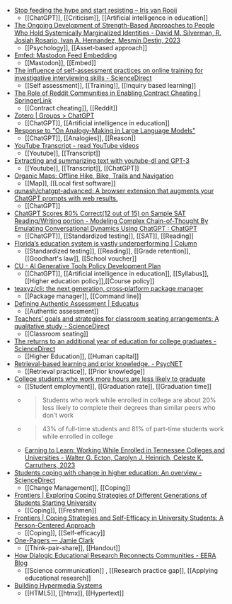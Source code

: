 - [Stop feeding the hype and start resisting – Iris van Rooij](https://irisvanrooijcogsci.com/2023/01/14/stop-feeding-the-hype-and-start-resisting/)
	- [[ChatGPT]], [[Criticism]], [[Artificial intelligence in education]]
- [The Ongoing Development of Strength-Based Approaches to People Who Hold Systemically Marginalized Identities - David M. Silverman, R. Josiah Rosario, Ivan A. Hernandez, Mesmin Destin, 2023](https://journals.sagepub.com/doi/10.1177/10888683221145243)
	- [[Psychology]], [[Asset-based approach]]
- [Emfed: Mastodon Feed Embedding](https://sampsyo.github.io/emfed/)
	- [[Mastodon]], [[Embed]]
- [The influence of self-assessment practices on online training for investigative interviewing skills - ScienceDirect](https://www.sciencedirect.com/science/article/pii/S0191491X23000020?dgcid=coauthor)
	- [[Self assessment]], [[Training]], [[Inquiry based learning]]
- [The Role of Reddit Communities in Enabling Contract Cheating | SpringerLink](https://link.springer.com/chapter/10.1007/978-3-031-16976-2_19)
	- [[Contract cheating]], [[Reddit]]
- [Zotero | Groups > ChatGPT](https://www.zotero.org/groups/4888338/chatgpt)
	- [[ChatGPT]], [[Artificial intelligence in education]]
- [Response to "On Analogy-Making in Large Language Models"](https://aiguide.substack.com/p/response-to-on-analogy-making-in)
	- [[ChatGPT]], [[Analogies]], [[Reason]]
- [YouTube Transcript - read YouTube videos](https://youtubetranscript.com/)
	- [[Youtube]], [[Transcript]]
- [Extracting and summarizing text with youtube-dl and GPT-3](https://gist.github.com/simonw/9932c6f10e241cfa6b19a4e08b283ca9)
	- [[Youtube]], [[Transcript]], [[ChatGPT]]
- [Organic Maps: Offline Hike, Bike, Trails and Navigation](https://organicmaps.app/)
	- [[Map]], [[Local first software]]
- [qunash/chatgpt-advanced: A browser extension that augments your ChatGPT prompts with web results.](https://github.com/qunash/chatgpt-advanced)
	- [[ChatGPT]]
- [ChatGPT Scores 80% Correct(12 out of 15) on Sample SAT Reading/Writing portion - Modeling Complex Chain-of-Thought By Emulating Conversational Dynamics Using ChatGPT : ChatGPT](https://old.reddit.com/r/ChatGPT/comments/10bpzjb/chatgpt_scores_80_correct12_out_of_15_on_sample/)
	- [[ChatGPT]], [[Standardized testing]], [[SAT]], [[Reading]]
- [Florida’s education system is vastly underperforming | Column](https://www.tampabay.com/opinion/2023/01/05/floridas-education-system-is-vastly-underperforming-column/)
	- [[Standardized testing]], [[Reading]], [[Grade retention]],[[Goodhart's law]], [[School voucher]]
- [CU - AI Generative Tools Policy Development Plan](https://docs.google.com/document/u/0/d/1w1NKdOM2UW359_XPdtyVhMq6pBEt2B5rPNIfs3HeZN0/mobilebasic)
	- [[ChatGPT]], [[Artificial intelligence in education]], [[Syllabus]], [[Higher education policy]],[[Course policy]]
- [teaxyz/cli: the next generation, cross‐platform package manager](https://github.com/teaxyz/cli)
	- [[Package manager]], [[Command line]]
- [Defining Authentic Assessment | Educatus](https://sites.usask.ca/gmcte/2023/01/13/defining-authentic-assessment/)
	- [[Authentic assessment]]
- [Teachers’ goals and strategies for classroom seating arrangements: A qualitative study - ScienceDirect](https://www.sciencedirect.com/science/article/pii/S0742051X23000045?dgcid=rss_sd_all)
	- [[Classroom seating]]
- [The returns to an additional year of education for college graduates - ScienceDirect](https://www.sciencedirect.com/science/article/abs/pii/S0047272722001980?dgcid=rss_sd_all)
	- [[Higher Education]], [[Human capital]]
- [Retrieval-based learning and prior knowledge. - PsycNET](https://psycnet.apa.org/doiLanding?doi=10.1037%2Fedu0000773)
	- [[Retrieval practice]], [[Prior knowledge]]
- [College students who work more hours are less likely to graduate](https://theconversation.com/college-students-who-work-more-hours-are-less-likely-to-graduate-196183)
	- [[Student employment]], [[Graduation rate]], [[Graduation time]]
	- >Students who work while enrolled in college are about 20% less likely to complete their degrees than similar peers who don’t work
	- >43% of full-time students and 81% of part-time students work while enrolled in college
	- [Earning to Learn: Working While Enrolled in Tennessee Colleges and Universities - Walter G. Ecton, Carolyn J. Heinrich, Celeste K. Carruthers, 2023](https://journals.sagepub.com/doi/10.1177/23328584221140410)
- [Students coping with change in higher education: An overview - ScienceDirect](https://www.sciencedirect.com/science/article/abs/pii/S1747938X23000015?dgcid=raven_sd_aip_email)
	- [[Change Management]], [[Coping]]
- [Frontiers | Exploring Coping Strategies of Different Generations of Students Starting University](https://www.frontiersin.org/articles/10.3389/fpsyg.2021.740569/full)
	- [[Coping]], [[Freshmen]]
- [Frontiers | Coping Strategies and Self-Efficacy in University Students: A Person-Centered Approach](https://www.frontiersin.org/articles/10.3389/fpsyg.2020.00841/full)
	- [[Coping]], [[Self-efficacy]]
- [One-Pagers — Jamie Clark](https://www.jamieleeclark.com/graphics)
	- [[Think-pair-share]], [[Handout]]
- [How Dialogic Educational Research Reconnects Communities - EERA Blog](https://blog.eera-ecer.de/how-dialogic-educational-research-reconnects-communities/)
	- [[Science communication]] , [[Research practice gap]], [[Applying educational research]]
- [Building Hypermedia Systems](https://hypermedia.systems/book/contents/)
	- [[HTML5]], [[htmx]], [[Hypertext]]